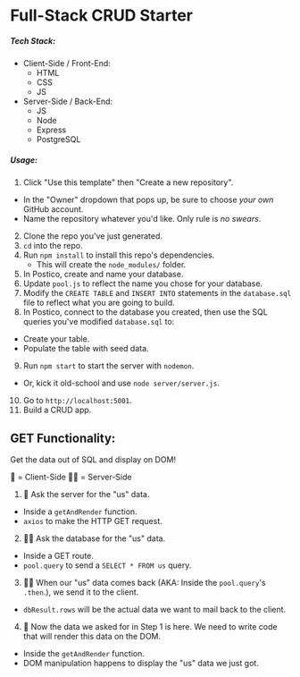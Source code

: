 # Full-Stack CRUD Starter

##### Tech Stack:

* Client-Side / Front-End:
  * HTML
  * CSS
  * JS
* Server-Side / Back-End:
  * JS
  * Node
  * Express
  * PostgreSQL

##### Usage:

1. Click "Use this template" then "Create a new repository".
  * In the "Owner" dropdown that pops up, be sure to choose *your own* GitHub account.
  * Name the repository whatever you'd like. Only rule is *no swears*.
2. Clone the repo you've just generated.
3. `cd` into the repo.
4. Run `npm install` to install this repo's dependencies.
    * This will create the `node_modules/` folder.
5. In Postico, create and name your database.
6. Update `pool.js` to reflect the name you chose for your database.
7. Modify the `CREATE TABLE` and `INSERT INTO` statements in the `database.sql` file to reflect what you are going to build.
8. In Postico, connect to the database you created, then use the SQL queries you've modified `database.sql` to:
  * Create your table.
  * Populate the table with seed data.
9. Run `npm start` to start the server with `nodemon`.
  * Or, kick it old-school and use `node server/server.js`.
10. Go to `http://localhost:5001`.
11. Build a CRUD app.


## GET Functionality:

Get the data out of SQL and display on DOM!

🐻 = Client-Side
🐻‍❄️ = Server-Side


1. 🐻 Ask the server for the "us" data.
  * Inside a `getAndRender` function.
  * `axios` to make the HTTP GET request.
2. 🐻‍❄️ Ask the database for the "us" data.
  * Inside a GET route.
  * `pool.query` to send a `SELECT * FROM us` query.
3. 🐻‍❄️ When our "us" data comes back (AKA: Inside the `pool.query`'s `.then`.), we send it to the client.
  * `dbResult.rows` will be the actual data we want to mail back to the client.
4. 🐻 Now the data we asked for in Step 1 is here. We need to write code that will render this data on the DOM.
  * Inside the `getAndRender` function.
  * DOM manipulation happens to display the "us" data we just got.




